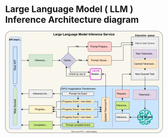 # Large Language Model ( LLM ) Inference Architecture diagram

![Alt text](diagrams/llm-inference-diagram-light.svg)
